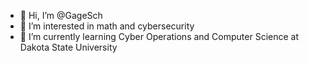 - 👋 Hi, I’m @GageSch
- 👀 I’m interested in math and cybersecurity
- 🌱 I’m currently learning Cyber Operations and Computer Science at Dakota State University

<!---
GageSch/GageSch is a ✨ special ✨ repository because its `README.md` (this file) appears on your GitHub profile.
You can click the Preview link to take a look at your changes.
--->
